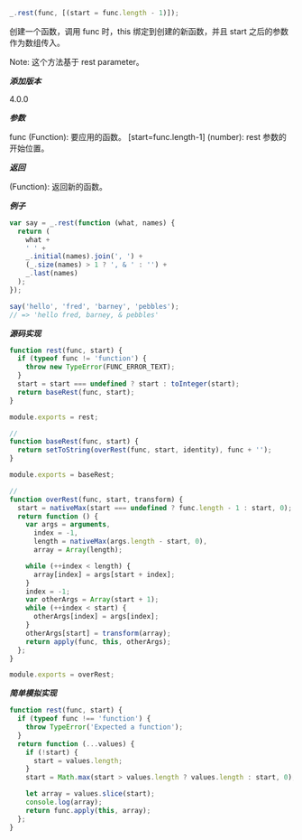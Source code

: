 ```js
_.rest(func, [(start = func.length - 1)]);
```

创建一个函数，调用 func 时，this 绑定到创建的新函数，并且 start 之后的参数作为数组传入。

Note: 这个方法基于 rest parameter。

**_添加版本_**

4.0.0

**_参数_**

func (Function): 要应用的函数。
[start=func.length-1] (number): rest 参数的开始位置。

**_返回_**

(Function): 返回新的函数。

**_例子_**

```js
var say = _.rest(function (what, names) {
  return (
    what +
    ' ' +
    _.initial(names).join(', ') +
    (_.size(names) > 1 ? ', & ' : '') +
    _.last(names)
  );
});

say('hello', 'fred', 'barney', 'pebbles');
// => 'hello fred, barney, & pebbles'
```

**_源码实现_**

```js
function rest(func, start) {
  if (typeof func != 'function') {
    throw new TypeError(FUNC_ERROR_TEXT);
  }
  start = start === undefined ? start : toInteger(start);
  return baseRest(func, start);
}

module.exports = rest;

//
function baseRest(func, start) {
  return setToString(overRest(func, start, identity), func + '');
}

module.exports = baseRest;

//
function overRest(func, start, transform) {
  start = nativeMax(start === undefined ? func.length - 1 : start, 0);
  return function () {
    var args = arguments,
      index = -1,
      length = nativeMax(args.length - start, 0),
      array = Array(length);

    while (++index < length) {
      array[index] = args[start + index];
    }
    index = -1;
    var otherArgs = Array(start + 1);
    while (++index < start) {
      otherArgs[index] = args[index];
    }
    otherArgs[start] = transform(array);
    return apply(func, this, otherArgs);
  };
}

module.exports = overRest;
```

**_简单模拟实现_**

```js
function rest(func, start) {
  if (typeof func !== 'function') {
    throw TypeError('Expected a function');
  }
  return function (...values) {
    if (!start) {
      start = values.length;
    }
    start = Math.max(start > values.length ? values.length : start, 0);

    let array = values.slice(start);
    console.log(array);
    return func.apply(this, array);
  };
}
```
